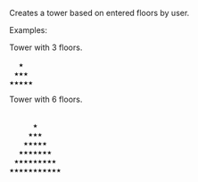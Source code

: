 Creates a tower based on entered floors by user.

Examples:

Tower with 3 floors.

<pre>
  ★  
 ★★★ 
★★★★★
</pre>

Tower with 6 floors.
<pre>

     ★     
    ★★★    
   ★★★★★   
  ★★★★★★★  
 ★★★★★★★★★ 
★★★★★★★★★★★
<pre>
